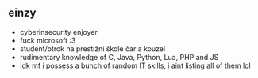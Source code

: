 ## einzy
- cyberinsecurity enjoyer
- fuck microsoft :3
- student/otrok na prestižní škole čar a kouzel
- rudimentary knowledge of C, Java, Python, Lua, PHP and JS
- idk mf i possess a bunch of random IT skills, i aint listing all of them lol
